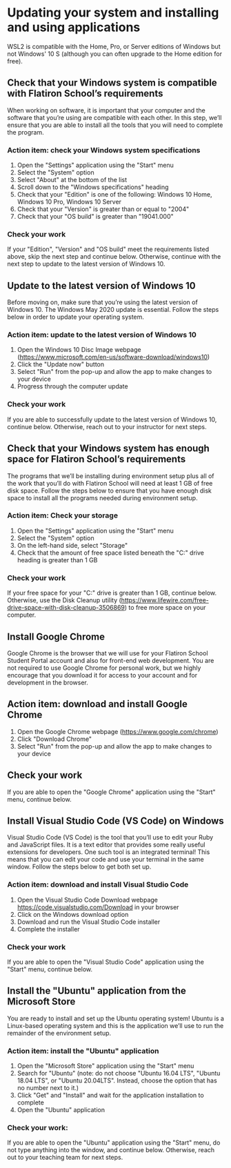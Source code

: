 # Updating your system and installing and using applications

WSL2 is compatible with the Home, Pro, or Server editions of Windows but not
Windows' 10 S (although you can often upgrade to the Home edition for free).

## Check that your Windows system is compatible with Flatiron School’s requirements

When working on software, it is important that your computer and the software that you’re using are compatible with each other. In this step, we’ll ensure that you are able to install all the tools that you will need to complete the program.

### Action item: check your Windows system specifications

1. Open the "Settings" application using the "Start" menu
2. Select the "System" option
3. Select "About" at the bottom of the list
4. Scroll down to the "Windows specifications" heading
5. Check that your "Edition" is one of the following: Windows 10 Home, Windows 10 Pro, Windows 10 Server
6. Check that your "Version" is greater than or equal to "2004"
7. Check that your "OS build" is greater than "19041.000"

### Check your work

If your "Edition", "Version" and "OS build" meet the requirements listed above, skip the next step and continue below. Otherwise, continue with the next step to update to the latest version of Windows 10.

## Update to the latest version of Windows 10

Before moving on, make sure that you’re using the latest version of Windows 10. The Windows May 2020 update is essential. Follow the steps below in order to update your operating system.

### Action item: update to the latest version of Windows 10

1. Open the Windows 10 Disc Image webpage (https://www.microsoft.com/en-us/software-download/windows10)
2. Click the "Update now" button
3. Select "Run" from the pop-up and allow the app to make changes to your device
4. Progress through the computer update

### Check your work

If you are able to successfully update to the latest version of Windows 10, continue below. Otherwise, reach out to your instructor for next steps.

<!-- TODO: Come back to these instructions to point to WSL 1 -->

## Check that your Windows system has enough space for Flatiron School’s requirements

The programs that we’ll be installing during environment setup plus all of the work that you’ll do with Flatiron School will need at least 1 GB of free disk space. Follow the steps below to ensure that you have enough disk space to install all the programs needed during environment setup.

### Action item: Check your storage

1. Open the "Settings" application using the "Start" menu
2. Select the "System" option
3. On the left-hand side, select "Storage"
4. Check that the amount of free space listed beneath the "C:" drive heading is greater than 1 GB

### Check your work

If your free space for your "C:" drive is greater than 1 GB, continue below. Otherwise, use the Disk Cleanup utility (https://www.lifewire.com/free-drive-space-with-disk-cleanup-3506869) to free more space on your computer.

## Install Google Chrome

Google Chrome is the browser that we will use for your Flatiron School Student Portal account and also for front-end web development. You are not required to use Google Chrome for personal work, but we highly encourage that you download it for access to your account and for development in the browser.

## Action item: download and install Google Chrome

1. Open the Google Chrome webpage (https://www.google.com/chrome)
2. Click "Download Chrome"
3. Select "Run" from the pop-up and allow the app to make changes to your device

## Check your work

If you are able to open the "Google Chrome" application using the "Start" menu, continue below.

## Install Visual Studio Code (VS Code) on Windows

Visual Studio Code (VS Code) is the tool that you’ll use to edit your Ruby and JavaScript files. It is a text editor that provides some really useful extensions for developers. One such tool is an integrated terminal! This means that you can edit your code and use your terminal in the same window. Follow the steps below to get both set up.

### Action item: download and install Visual Studio Code

1. Open the Visual Studio Code Download webpage https://code.visualstudio.com/Download in your browser
2. Click on the Windows download option
3. Download and run the Visual Studio Code installer
4. Complete the installer

### Check your work

If you are able to open the "Visual Studio Code" application using the "Start" menu, continue below.

## Install the "Ubuntu" application from the Microsoft Store

You are ready to install and set up the Ubuntu operating system! Ubuntu is a Linux-based operating system and this is the application we’ll use to run the remainder of the environment setup.

### Action item: install the "Ubuntu" application

1. Open the "Microsoft Store" application using the "Start" menu
2. Search for "Ubuntu" (note: do not choose "Ubuntu 16.04 LTS", "Ubuntu 18.04 LTS", or "Ubuntu 20.04LTS". Instead, choose the option that has no number next to it.)
3. Click "Get" and "Install" and wait for the application installation to complete
4. Open the "Ubuntu" application

### Check your work:

If you are able to open the "Ubuntu" application using the "Start" menu, do not type anything into the window, and continue below. Otherwise, reach out to your teaching team for next steps.
